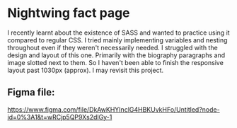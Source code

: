# Nightwing fact page

I recently learnt about the existence of SASS and wanted to practice using it compared to regular CSS. I tried mainly implementing variables and nesting throughout even if they weren't necessarily needed. I struggled with the design and layout of this one. Primarily with the biography paragraphs and image slotted next to them. So I haven't been able to finish the responsive layout past 1030px (approx). I may revisit this project.

## Figma file:
https://www.figma.com/file/DkAwKHYInclG4HBKUvkHFo/Untitled?node-id=0%3A1&t=wRCjp5QP9Xs2dlGy-1
